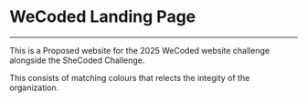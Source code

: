 # WeCoded Landing Page

---
<!-- 12345678 -->
This is a Proposed website for the 2025 WeCoded website challenge alongside the SheCoded Challenge. 

This consists of matching colours that relects the integity of the organization. 
